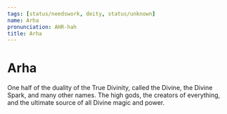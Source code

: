 ```yaml
---
tags: [status/needswork, deity, status/unknown]
name: Arha
pronunciation: AHR-hah
title: Arha
---
```




# Arha

One half of the duality of the True Divinity, called the Divine, the Divine Spark, and many other names. The high gods, the creators of everything, and the ultimate source of all Divine magic and power. 

